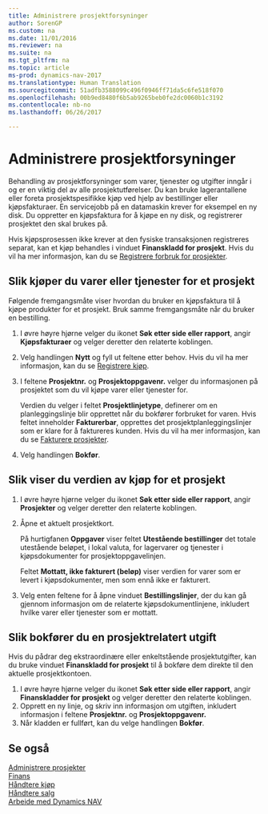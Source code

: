 ```yaml
---
title: Administrere prosjektforsyninger
author: SorenGP
ms.custom: na
ms.date: 11/01/2016
ms.reviewer: na
ms.suite: na
ms.tgt_pltfrm: na
ms.topic: article
ms-prod: dynamics-nav-2017
ms.translationtype: Human Translation
ms.sourcegitcommit: 51adfb3588099c496f0946ff71da5c6fe518f070
ms.openlocfilehash: 00b9ed8480f6b5ab9265beb0fe2dc0060b1c3192
ms.contentlocale: nb-no
ms.lasthandoff: 06/26/2017

---
```


# <a name="how-to-manage-job-supplies"></a>Administrere prosjektforsyninger
Behandling av prosjektforsyninger som varer, tjenester og utgifter inngår i og er en viktig del av alle prosjektutførelser. Du kan bruke lagerantallene eller foreta prosjektspesifikke kjøp ved hjelp av bestillinger eller kjøpsfakturaer. En servicejobb på en datamaskin krever for eksempel en ny disk. Du oppretter en kjøpsfaktura for å kjøpe en ny disk, og registrerer prosjektet den skal brukes på.

Hvis kjøpsprosessen ikke krever at den fysiske transaksjonen registreres separat, kan et kjøp behandles i vinduet **Finanskladd for prosjekt**. Hvis du vil ha mer informasjon, kan du se [Registrere forbruk for prosjekter](projects-how-record-job-usage.md).

## <a name="to-purchase-items-or-services-for-a-job"></a>Slik kjøper du varer eller tjenester for et prosjekt
Følgende fremgangsmåte viser hvordan du bruker en kjøpsfaktura til å kjøpe produkter for et prosjekt. Bruk samme fremgangsmåte når du bruker en bestilling.  

1. I øvre høyre hjørne velger du ikonet **Søk etter side eller rapport**, angir **Kjøpsfakturaer** og velger deretter den relaterte koblingen.  
2. Velg handlingen **Nytt** og fyll ut feltene etter behov. Hvis du vil ha mer informasjon, kan du se [Registrere kjøp](purchasing-how-record-purchases.md).
3. I feltene **Prosjektnr.** og **Prosjektoppgavenr.** velger du informasjonen på prosjektet som du vil kjøpe varer eller tjenester for.  

    Verdien du velger i feltet **Prosjektlinjetype**, definerer om en planleggingslinje blir opprettet når du bokfører forbruket for varen. Hvis feltet inneholder **Fakturerbar**, opprettes det prosjektplanleggingslinjer som er klare for å faktureres kunden. Hvis du vil ha mer informasjon, kan du se [Fakturere prosjekter](projects-how-invoice-jobs.md).

4. Velg handlingen **Bokfør**.

## <a name="to-view-the-value-of-purchases-for-a-job"></a>Slik viser du verdien av kjøp for et prosjekt  

1. I øvre høyre hjørne velger du ikonet **Søk etter side eller rapport**, angir **Prosjekter** og velger deretter den relaterte koblingen.
2. Åpne et aktuelt prosjektkort.

    På hurtigfanen **Oppgaver** viser feltet **Utestående bestillinger** det totale utestående beløpet, i lokal valuta, for lagervarer og tjenester i kjøpsdokumenter for prosjektoppgavelinjen.  

    Feltet **Mottatt, ikke fakturert (beløp)** viser verdien for varer som er levert i kjøpsdokumenter, men som ennå ikke er fakturert.  

3. Velg enten feltene for å åpne vinduet **Bestillingslinjer**, der du kan gå gjennom informasjon om de relaterte kjøpsdokumentlinjene, inkludert hvilke varer eller tjenester som er mottatt.

## <a name="to-post-a-job-related-expense"></a>Slik bokfører du en prosjektrelatert utgift  
Hvis du pådrar deg ekstraordinære eller enkeltstående prosjektutgifter, kan du bruke vinduet **Finanskladd for prosjekt** til å bokføre dem direkte til den aktuelle prosjektkontoen.

1. I øvre høyre hjørne velger du ikonet **Søk etter side eller rapport**, angir **Finanskladder for prosjekt** og velger deretter den relaterte koblingen.  
2. Opprett en ny linje, og skriv inn informasjon om utgiften, inkludert informasjon i feltene **Prosjektnr.** og **Prosjektoppgavenr.**  
3. Når kladden er fullført, kan du velge handlingen **Bokfør**.


## <a name="see-also"></a>Se også
[Administrere prosjekter](projects-manage-projects.md)  
[Finans](finance-setup.md)  
[Håndtere kjøp](purchasing-manage-purchasing.md)         
[Håndtere salg](sales-manage-sales.md)      
[Arbeide med Dynamics NAV](ui-work-product.md)  

